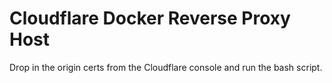 # Cloudflare Docker Reverse Proxy Host

Drop in the origin certs from the Cloudflare console and run the bash script.

